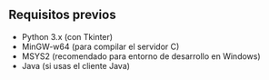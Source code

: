 ## Requisitos previos

- Python 3.x (con Tkinter)
- MinGW-w64 (para compilar el servidor C)
- MSYS2 (recomendado para entorno de desarrollo en Windows)
- Java (si usas el cliente Java)